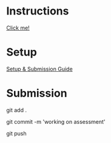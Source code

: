 # Instructions

[Click me!](https://docs.google.com/document/d/1_ZY5U4JrXyd8ZQCfEAhhxhSCmoExfFYacWIca3igLwY/preview)

# Setup

[Setup & Submission Guide](https://docs.google.com/document/d/1DyX6H6mP1bM1y35C5_xQhTWyiOnJYH46SfDVKEysyJo/preview)

# Submission

git add .

git commit -m 'working on assessment'

git push
